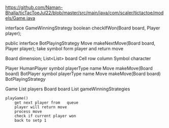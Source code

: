 https://github.com/Naman-Bhalla/ticTacToeJul22/blob/master/src/main/java/com/scaler/tictactoe/models/Game.java


interface GameWinningStrategy
    boolean checkIfWon(Board board, Player player);

public interface BotPlayingStrategy
    Move makeNextMove(Board board, Player player); take symbol form player and return move



Board
    dimension;
    List<List<Cell>> board
        Cell
            row
            column
            Symbol
                character




Player
    HumanPlayer
            symbol
            playerType
            name
            Move makeMove(Board board)
    BotPlayer
            symbol
            playerType
            name
            Move makeMove(Board board)
            BotPlayingStrategy



Game
    List<Player> players
    Board board
    List<GameWinningStrategy> gameWinningStrategies
    
    playGame()
        get next player from   queue
        player will return move
        process move
        check if current player won
        back to setp 1
                